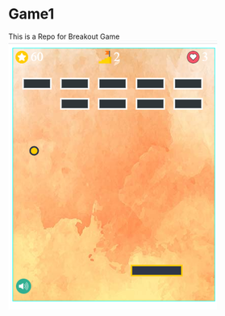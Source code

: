 # Game1
This is a Repo for  Breakout Game 
<img src="https://github.com/darshan12-code/Game1/blob/main/Screenshot%20(64).png">
